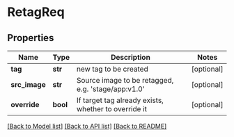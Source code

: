 # RetagReq

## Properties
Name | Type | Description | Notes
------------ | ------------- | ------------- | -------------
**tag** | **str** | new tag to be created | [optional] 
**src_image** | **str** | Source image to be retagged, e.g. &#x27;stage/app:v1.0&#x27; | [optional] 
**override** | **bool** | If target tag already exists, whether to override it | [optional] 

[[Back to Model list]](../README.md#documentation-for-models) [[Back to API list]](../README.md#documentation-for-api-endpoints) [[Back to README]](../README.md)


